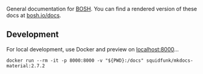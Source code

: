 General documentation for [BOSH](https://bosh.io/). You can find a rendered version of these docs at [bosh.io/docs](https://bosh.io/docs/).


## Development

For local development, use Docker and preview on [localhost:8000](http://localhost:8000/)...

    docker run --rm -it -p 8000:8000 -v "${PWD}:/docs" squidfunk/mkdocs-material:2.7.2
